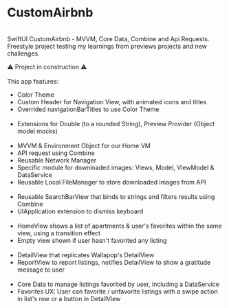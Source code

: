 # CustomAirbnb
<br/>
SwiftUI CustomAirbnb - MVVM, Core Data, Combine and Api Requests. Freestyle project testing my learnings from previews projects and new challenges.

⚠️ Project in construction ⚠️
<br/>
<br/>
This app features: 
<ul>
<li>Color Theme</li>
<li>Custom Header for Navigation View, with animated icons and titles</li>
<li>Overrided navigationBarTitles to use Color Theme</li>
<br/>
<li>Extensions for Double (to a rounded String), Preview Provider (Object model mocks)</li>
<br/>
<li>MVVM & Environment Object for our Home VM</li>
<li>API request using Combine</li>
<li>Reusable Network Manager</li>
<li>Specific module for downloaded images: Views, Model, ViewModel & DataService</li>
<li>Reusable Local FileManager to store downloaded images from API</li>
<br/>
<li>Reusable SearchBarView that binds to strings and filters results using Combine</li>
<li>UIApplication extension to dismiss keyboard</li>
<br/>
<li>HomeView shows a list of apartments & user's favorites within the same view, using a transition effect</li>
<li>Empty view shown if user hasn't favorited any listing</li>
<br/>
<li>DetailView that replicates Wallapop's DetailView</li>
<li>ReportView to report listings, notifies DetailView to show a gratitude message to user</li>
<br/>
<li>Core Data to manage listings favorited by user, including a DataService</li>
<li>Favorites UX: User can favorite / unfavorite listings with a swipe action in list's row or a button in DetailView</li>
